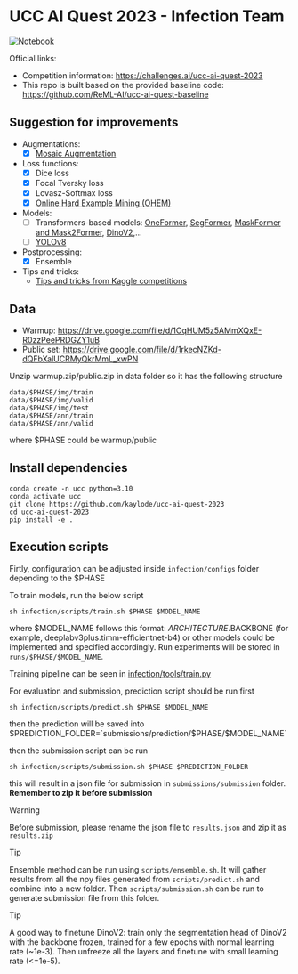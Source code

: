 # UCC AI Quest 2023 - Infection Team

[![Notebook](https://colab.research.google.com/assets/colab-badge.svg)](https://colab.research.google.com/drive/1OiTAt0y2GJjcXsYt1zs98PbiTlgV3LEn?usp=sharing)


Official links:
- Competition information: https://challenges.ai/ucc-ai-quest-2023
- This repo is built based on the provided baseline code: https://github.com/ReML-AI/ucc-ai-quest-baseline

## Suggestion for improvements

- Augmentations:
  - [x] [Mosaic Augmentation](https://medium.com/mlearning-ai/yolox-explanation-mosaic-and-mixup-for-data-augmentation-3839465a3adf)
- Loss functions:
  - [x] Dice loss
  - [x] Focal Tversky loss
  - [x] Lovasz-Softmax loss
  - [x] [Online Hard Example Mining (OHEM)](https://paperswithcode.com/method/ohem)
- Models:
  - [ ] Transformers-based models: [OneFormer](https://github.com/NielsRogge/Transformers-Tutorials/blob/master/OneFormer/Fine_tune_OneFormer_for_semantic_segmentation.ipynb), [SegFormer](https://github.com/NielsRogge/Transformers-Tutorials/tree/master/SegFormer), [MaskFormer and Mask2Former](https://github.com/NielsRogge/Transformers-Tutorials/tree/master/Mask2Former), [DinoV2](https://github.com/NielsRogge/Transformers-Tutorials/blob/master/DINOv2/Train_a_linear_classifier_on_top_of_DINOv2_for_semantic_segmentation.ipynb),...
  - [ ] [YOLOv8](https://github.com/ultralytics/ultralytics)
- Postprocessing:
  - [x] Ensemble 
    
- Tips and tricks:
  - [Tips and tricks from Kaggle competitions](https://neptune.ai/blog/image-segmentation-tips-and-tricks-from-kaggle-competitions)

## Data

- Warmup: https://drive.google.com/file/d/1OqHUM5z5AMmXQxE-R0zzPeePRDGZY1uB
- Public set: https://drive.google.com/file/d/1rkecNZKd-dQFbXalUCRMyQkrMmL_xwPN

Unzip warmup.zip/public.zip in data folder so it has the following structure

```
data/$PHASE/img/train
data/$PHASE/img/valid
data/$PHASE/img/test
data/$PHASE/ann/train
data/$PHASE/ann/valid
```
where $PHASE could be warmup/public

## Install dependencies
```
conda create -n ucc python=3.10
conda activate ucc
git clone https://github.com/kaylode/ucc-ai-quest-2023
cd ucc-ai-quest-2023
pip install -e .
```

## Execution scripts

Firtly, configuration can be adjusted inside `infection/configs` folder depending to the $PHASE

To train models, run the below script
```
sh infection/scripts/train.sh $PHASE $MODEL_NAME
```
where $MODEL_NAME follows this format: $ARCHITECTURE.$BACKBONE (for example, deeplabv3plus.timm-efficientnet-b4) or other models could be implemented and specified accordingly. Run experiments will be stored in `runs/$PHASE/$MODEL_NAME`.

Training pipeline can be seen in [infection/tools/train.py](./infection/tools/train.py)


For evaluation and submission, prediction script should be run first
```
sh infection/scripts/predict.sh $PHASE $MODEL_NAME
```
then the prediction will be saved into $PREDICTION_FOLDER=`submissions/prediction/$PHASE/$MODEL_NAME`

then the submission script can be run
```
sh infection/scripts/submission.sh $PHASE $PREDICTION_FOLDER
```
this will result in a json file for submission in `submissions/submission` folder. **Remember to zip it before submission**

> [!WARNING]
> Before submission, please rename the json file to `results.json` and zip it as `results.zip`


> [!TIP]
> Ensemble method can be run using `scripts/ensemble.sh`. It will gather results from all the npy files generated from `scripts/predict.sh` and combine into a new folder. Then `scripts/submission.sh` can be run to generate submission file from this folder.


> [!TIP]
> A good way to finetune DinoV2: train only the segmentation head of DinoV2 with the backbone frozen, trained for a few epochs with normal learning rate (~1e-3). Then unfreeze all the layers and finetune with small learning rate (<=1e-5).
